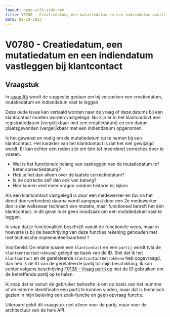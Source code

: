 ```yaml
---
layout: page-with-side-nav
title: V0780 - Creatiedatum, een mutatiedatum en een indiendatum vastleggen bij klantcontact
date: 02-10-2023
---
```


# V0780 - Creatiedatum, een mutatiedatum en een indiendatum vastleggen bij klantcontact 

## Vraagstuk

In [issue #5](https://github.com/VNG-Realisatie/klantinteracties/issues/5) wordt de suggestie gedaan om bij verzoeken een creatiedatum, mutatiedatum en indiendatum vast te leggen. 

Deze oude issue kan vertaald worden naar de vraag of deze datums bij een klantcontact moeten worden vastgelegd. 
Nu zijn er in het klantcontavt een registratiedatum (vergelijkbaar met een creatiedatum) en een datum plaatsgevonden (vergelijkbaar met een indiendatum) opgenomen.

Is het gewenst en nodig om de mutatiedatum op te nemen bij een klantcontact. 
Het karakter van het klantdontact is dat het niet gewijzigd wordt. Er kan echter een reden zijn om één (of meerdere) correcties door te voeren. 
- Wat is het functionele belang van vastleggen van de mutatiedatum (of beter correctiedatum)?
- Heb je het dan alleen over de laatste correctiedatum? 
- Is de correctie zelf dan ook van belang?
- Hier komen veel meer vragen rondom historie bij kijken

Als een klantcontact vastgelegd is door een medewerker en (bv na het direct doorverbinden) daarna wordt aangepast door een 2e medewerker dan is dat weliswaar technsch een mutatie, maar functioneel betreft het één klantcontact. In dit geval is er geen noodzaak om een mutatiedatum vast te leggen.

Ik snap dat je functionaliteit beschrijft vanuit de functionele wens, maar in hoeverre is bij de beschrijving van deze functies rekening gehouden met met technische implementeerbaarheid ? 

Voorbeeld: De relatie tussen een `klantcontact` en een `partij` wordt (via de `klantcontactBetrokkene`)  gelegd op basis van de ID. 
Stel dat ik het `klantcontact` en de gerelateerde `klantcontactBetrokkene` heb opgevraagd, dan heb ik de ID van de gerelateerde partij tot mijn beschikking. 
Ik kan echter volgens beschrijving [F0138 - Vraag partij op](./artefacten/0138.md) niet de ID gebruiken om de betreffende partij op te halen. 

Ik snap dat er vanuit de gebruiker behoefte is om op basis van het nummer of de externe identificatie een partij te kunnen vinden, maar dat is technisch gezien in mijn beleving een zoek-functie en geen opvraag functie. 

Uiteraard geldt dit vraagstuk niet alleen voor de partij, maar voor de architectuur van de hele API. 
